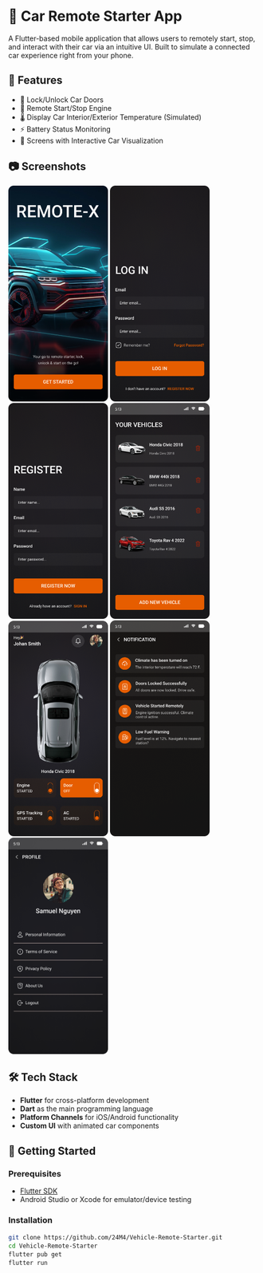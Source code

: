 # 🚗 Car Remote Starter App

A Flutter-based mobile application that allows users to remotely start, stop, and interact with their car via an intuitive UI. Built to simulate a connected car experience right from your phone.

## 📱 Features

- 🔑 Lock/Unlock Car Doors
- 🔁 Remote Start/Stop Engine
- 🌡️ Display Car Interior/Exterior Temperature (Simulated)
- ⚡ Battery Status Monitoring
- 📸 Screens with Interactive Car Visualization

## 📷 Screenshots

<img src="Start.png" width="200"/>
<img src="Login.png" width="200"/>
<img src="Register.png" width="200"/>
<img src="Your-vehicles.png" width="200"/>
<img src="Car.png" width="200"/>
<img src="Notifications.png" width="200"/>
<img src="Profile.png" width="200"/>

## 🛠️ Tech Stack

- **Flutter** for cross-platform development
- **Dart** as the main programming language
- **Platform Channels** for iOS/Android functionality
- **Custom UI** with animated car components

## 🚀 Getting Started

### Prerequisites

- [Flutter SDK](https://flutter.dev/docs/get-started/install)
- Android Studio or Xcode for emulator/device testing

### Installation

```bash
git clone https://github.com/24M4/Vehicle-Remote-Starter.git
cd Vehicle-Remote-Starter
flutter pub get
flutter run
